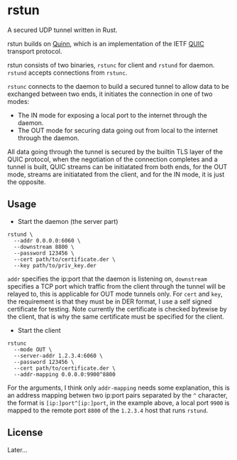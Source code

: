 rstun
=====

A secured UDP tunnel written in Rust.

rstun builds on [Quinn](https://github.com/quinn-rs/quinn), which is an implementation of the IETF [QUIC](https://quicwg.org/) transport protocol.

rstun consists of two binaries, `rstunc` for client and `rstund` for daemon. `rstund` accepts connections from `rstunc`.

`rstunc` connects to the daemon to build a secured tunnel to allow data to be exchanged between two ends, it initiates the connection in one of two modes:

  * The IN mode for exposing a local port to the internet through the daemon.
  * The OUT mode for securing data going out from local to the internet through the daemon.

All data going through the tunnel is secured by the builtin TLS layer of the QUIC protocol, when the negotiation of the connection completes and a tunnel is built, QUIC streams can be initiatated from both ends, for the OUT mode, streams are initiatated from the client, and for the IN mode, it is just the opposite.

Usage
-----

* Start the daemon (the server part)

```
rstund \
  --addr 0.0.0.0:6060 \
  --downstream 8800 \
  --password 123456 \
  --cert path/to/certificate.der \
  --key path/to/priv_key.der
```
`addr` specifies the ip:port that the daemon is listening on, `downstream` specifies a TCP port which traffic from the client through the tunnel will be relayed to, this is applicable for OUT mode tunnels only. For `cert` and `key`, the requirement is that they must be in DER format, I use a self signed certificate for testing. Note currently the certificate is checked bytewise by the client, that is why the same certificate must be specified for the client.

* Start the client
```
rstunc
  --mode OUT \
  --server-addr 1.2.3.4:6060 \
  --password 123456 \
  --cert path/to/certificate.der \
  --addr-mapping 0.0.0.0:9900^8800
```
For the arguments, I think only `addr-mapping` needs some explanation, this is an address mapping betwen two ip:port pairs separated by the `^` character, the format is `[ip:]port^[ip:]port`, in the example above, a local port `9900` is mapped to the remote port `8800` of the `1.2.3.4` host that runs `rstund`.

License
-------

Later...
